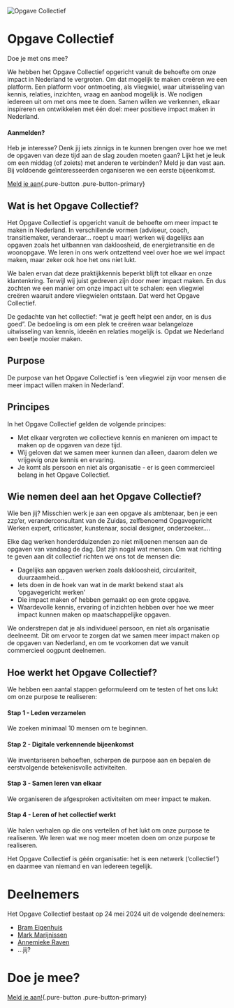 ![Opgave Collectief](/opgavecollectief.png)

# Opgave Collectief

Doe je met ons mee?

We hebben het Opgave Collectief opgericht vanuit de behoefte om onze impact in Nederland te vergroten. Om dat mogelijk te maken creëren we een platform. Een platform voor ontmoeting, als vliegwiel, waar uitwisseling van kennis, relaties, inzichten, vraag en aanbod mogelijk is. We nodigen iedereen uit om met ons mee te doen. Samen willen we verkennen, elkaar inspireren en ontwikkelen met één doel: meer positieve impact maken in Nederland.

#### Aanmelden?

Heb je interesse? Denk jij iets zinnigs in te kunnen brengen over hoe we met de opgaven van deze tijd aan de slag zouden moeten gaan? Lijkt het je leuk om een middag (of zoiets) met anderen te verbinden? Meld je dan vast aan. Bij voldoende geïnteresseerden organiseren we een eerste bijeenkomst.

[Meld je aan](https://docs.google.com/forms/d/e/1FAIpQLScYtc07DkHJL6tX43DEVEerfL6_8hU74QULedMNln82T9KdLQ/viewform?usp=sf_link){.pure-button .pure-button-primary}

##  Wat is het Opgave Collectief?

Het Opgave Collectief is opgericht vanuit de behoefte om meer impact te maken in Nederland. In verschillende vormen (adviseur, coach, transitiemaker, veranderaar… roept u maar) werken wij dagelijks aan opgaven zoals het uitbannen van dakloosheid, de energietransitie en de woonopgave. We leren in ons werk ontzettend veel over hoe we wel impact maken, maar zeker ook hoe het ons niet lukt.

We balen ervan dat deze praktijkkennis beperkt blijft tot elkaar en onze klantenkring. Terwijl wij juist gedreven zijn door meer impact maken. En dus zochten we een manier om onze impact uit te schalen: een vliegwiel creëren waaruit andere vliegwielen ontstaan. Dat werd het Opgave Collectief.

De gedachte van het collectief: “wat je geeft helpt een ander, en is dus goed”. De bedoeling is om een plek te creëren waar belangeloze uitwisseling van kennis, ideeën en relaties mogelijk is. Opdat we Nederland een beetje mooier maken.

## Purpose

De purpose van het Opgave Collectief is ‘een vliegwiel zijn voor mensen die meer impact willen maken in Nederland’.

## Principes

In het Opgave Collectief gelden de volgende principes:

* Met elkaar vergroten we collectieve kennis en manieren om impact te maken op de opgaven van deze tijd.
* Wij geloven dat we samen meer kunnen dan alleen, daarom delen we vrijgevig onze kennis en ervaring.
* Je komt als persoon en niet als organisatie - er is geen commercieel belang in het Opgave Collectief.

## Wie nemen deel aan het Opgave Collectief?

Wie ben jij? Misschien werk je aan een opgave als ambtenaar, ben je een zzp’er, veranderconsultant van de Zuidas, zelfbenoemd Opgavegericht Werken expert, criticaster, kunstenaar, social designer, onderzoeker….

Elke dag werken honderdduizenden zo niet miljoenen mensen aan de opgaven van vandaag de dag. Dat zijn nogal wat mensen. Om wat richting te geven aan dit collectief richten we ons tot de mensen die:

* Dagelijks aan opgaven werken zoals dakloosheid, circulariteit, duurzaamheid…
* Iets doen in de hoek van wat in de markt bekend staat als ‘opgavegericht werken’
* Die impact maken of hebben gemaakt op een grote opgave.
* Waardevolle kennis, ervaring of inzichten hebben over hoe we meer impact kunnen maken op maatschappelijke opgaven.

We onderstrepen dat je als individueel persoon, en niet als organisatie deelneemt. Dit om ervoor te zorgen dat we samen meer impact maken op de opgaven van Nederland, en om te voorkomen dat we vanuit commercieel oogpunt deelnemen.

## Hoe werkt het Opgave Collectief?

We hebben een aantal stappen geformuleerd om te testen of het ons lukt om onze purpose te realiseren:

#### Stap 1 - Leden verzamelen

We zoeken minimaal 10 mensen om te beginnen.

#### Stap 2 - Digitale verkennende bijeenkomst

We inventariseren behoeften, scherpen de purpose aan en bepalen de eerstvolgende betekenisvolle activiteiten.

#### Stap 3 - Samen leren van elkaar

We organiseren de afgesproken activiteiten om meer impact te maken.

#### Stap 4 - Leren of het collectief werkt

We halen verhalen op die ons vertellen of het lukt om onze purpose te realiseren. We leren wat we nog meer moeten doen om onze purpose te realiseren.

Het Opgave Collectief is géén organisatie: het is een netwerk (‘collectief’) en daarmee van niemand en van iedereen tegelijk.

# Deelnemers

Het Opgave Collectief bestaat op 24 mei 2024 uit de volgende deelnemers:

* [Bram Eigenhuis](https://www.google.com/url?q=https://www.linkedin.com/in/brameigenhuis/&sa=D&source=editors&ust=1716562189650058&usg=AOvVaw1RcwG1MQkRBWsSs_yVmbtH) 
* [Mark Marijnissen](https://www.google.com/url?q=https://www.linkedin.com/in/markmarijnissen/&sa=D&source=editors&ust=1716562189650367&usg=AOvVaw3vOzv3r48ukEU3y-wohFbz) 
* [Annemieke Raven](https://www.linkedin.com/in/annemiekeraven/)
* …jij?

# Doe je mee?

[Meld je aan!](https://docs.google.com/forms/d/e/1FAIpQLScYtc07DkHJL6tX43DEVEerfL6_8hU74QULedMNln82T9KdLQ/viewform){.pure-button .pure-button-primary}